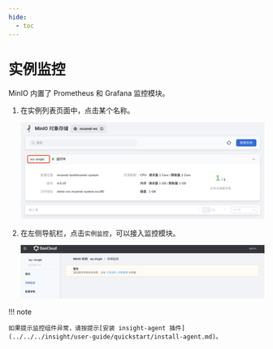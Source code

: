 ```yaml
---
hide:
  - toc
---
```


# 实例监控

MinIO 内置了 Prometheus 和 Grafana 监控模块。

1. 在实例列表页面中，点击某个名称。

    ![点击某个名称](../images/view01.png)

2. 在左侧导航栏，点击`实例监控`，可以接入监控模块。

    ![点击实例监控](../images/insight01.png)

!!! note

    如果提示监控组件异常，请按提示[安装 insight-agent 插件](../../../insight/user-guide/quickstart/install-agent.md)。

<!-- 各项监控指标的具体含义稍后补充 (@justedennnnn)。 -->
